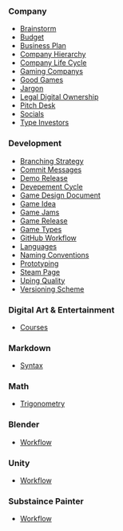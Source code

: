<link rel="stylesheet" href="style.css">

<div class="masonry">
  <div class="masonry-item">
    <h3>Company</h3>
    <ul>
      <li><a href="Company/Brainstorm">Brainstorm</a></li>
      <li><a href="Company/Budget">Budget</a></li>
      <li><a href="Company/Business-Plan">Business Plan</a></li>
      <li><a href="Company/Company-Hierarchy">Company Hierarchy</a></li>
      <li><a href="Company/Company-Life-Cycle">Company Life Cycle</a></li>
      <li><a href="Company/Gaming-Companys">Gaming Companys</a></li>
      <li><a href="Company/Good-Games">Good Games</a></li>
      <li><a href="Company/Jargon">Jargon</a></li>
      <li><a href="Company/Legal-Digital-Ownership">Legal Digital Ownership</a></li>
      <li><a href="Company/Pitch-Desk">Pitch Desk</a></li>
      <li><a href="Company/Socials">Socials</a></li>
      <li><a href="Company/Type-Investors">Type Investors</a></li>
    </ul>
  </div>
  <div class="masonry-item">
    <h3>Development</h3>
    <ul>
      <li><a href="Development/Branching-Strategy">Branching Strategy</a></li>
      <li><a href="Development/Commit-Messages">Commit Messages</a></li>
      <li><a href="Development/Demo-Release">Demo Release</a></li>
      <li><a href="Development/Devepement-Cycle">Devepement Cycle</a></li>
      <li><a href="Development/Game-Design-Document">Game Design Document</a></li>
      <li><a href="Development/Game-Idea">Game Idea</a></li>
      <li><a href="Development/Game-Jams">Game Jams</a></li>
      <li><a href="Development/Game-Release">Game Release</a></li>
      <li><a href="Development/Game-Types">Game Types</a></li>
      <li><a href="Development/GitHub-Workflow">GitHub Workflow</a></li>
      <li><a href="Development/Languages">Languages</a></li>
      <li><a href="Development/Naming-Conventions">Naming Conventions</a></li>
      <li><a href="Development/Prototyping">Prototyping</a></li>
      <li><a href="Development/Steam-Page">Steam Page</a></li>
      <li><a href="Development/Uping-Quality">Uping Quality</a></li>
      <li><a href="Development/Versioning-Scheme">Versioning Scheme</a></li>
    </ul>
  </div>
  <div class="masonry-item">
    <h3>Digital Art & Entertainment</h3>
    <ul>
      <li><a href="Digital-Art-&-Entertainment/Courses">Courses</a></li>
    </ul>
  </div>
  <div class="masonry-item">
    <h3>Markdown</h3>
    <ul>
      <li><a href="Markdown/Syntax">Syntax</a></li>
    </ul>
  </div>
  <div class="masonry-item">
    <h3>Math</h3>
    <ul>
      <li><a href="Math/Trigonometry">Trigonometry</a></li>
    </ul>
  </div>
  <div class="masonry-item">
    <h3>Blender</h3>
    <ul>
      <li><a href="Blender/Workflow">Workflow</a></li>
    </ul>
  </div>
  <div class="masonry-item">
    <h3>Unity</h3>
    <ul>
      <li><a href="Unity/Workflow">Workflow</a></li>
    </ul>
  </div>
  <div class="masonry-item">
    <h3>Substaince Painter</h3>
    <ul>
      <li><a href="Substaince-Painter/Workflow">Workflow</a></li>
    </ul>
  </div>
</div>
